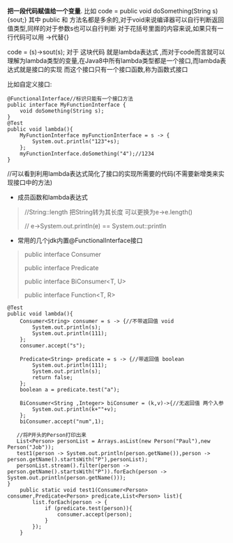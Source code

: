 

**把一段代码赋值给一个变量**. 比如 code = public void doSomething(String s){sout;} 其中 public 和 方法名都是多余的,对于void来说编译器可以自行判断返回值类型,同样的对于参数s也可以自行判断 对于花括号里面的内容来说,如果只有一行代码可以用 ->代替{} 

code = (s)->sout(s); 对于 这块代码 就是lambda表达式 ,而对于code而言就可以理解为lambda类型的变量,在Java8中所有lambda类型都是一个接口,而lambda表达式就是接口的实现 而这个接口只有一个接口函数,称为函数式接口

比如自定义接口:

```
@FunctionalInterface//标识只能有一个接口方法
public interface MyFunctionInterface {
    void doSomething(String s);
}
@Test
public void lambda(){
    MyFunctionInterface myFunctionInterface = s -> {
        System.out.println("123"+s);
    };
    myFunctionInterface.doSomething("4");//1234
}
```

//可以看到利用lambda表达式简化了接口的实现所需要的代码(不需要新增类来实现接口中的方法)

- 成员函数和lambda表达式

> //String::length 把String转为其长度 可以更换为e->e.length()
>  
> // e->System.out.println(e) == System.out::println


- 常用的几个jdk内置@FunctionalInterface接口

> public interface Consumer
>  
> public interface Predicate
>  
> public interface BiConsumer<T, U>
>  
> public interface Function<T, R>


```
@Test
public void lambda(){
	Consumer<String> consumer = s -> {//不带返回值 void
        System.out.println(s);
        System.out.println(111);
    };
    consumer.accept("s");
	
    Predicate<String> predicate = s -> {//带返回值 boolean
        System.out.println(111);
        System.out.println(s);
        return false;
    };
    boolean a = predicate.test("a");
    
	BiConsumer<String ,Integer> biConsumer = (k,v)->{//无返回值 两个入参
        System.out.println(k+""+v);
    };
    biConsumer.accept("num",1);
    
   //将P开头的Person打印出来
   List<Person> personList = Arrays.asList(new Person("Paul"),new Person("Job"));
   test1(person -> System.out.println(person.getName()),person -> person.getName().startsWith("P"),personList);
   personList.stream().filter(person -> person.getName().startsWith("P")).forEach(person -> System.out.println(person.getName()));    
}
    public static void test1(Consumer<Person> consumer,Predicate<Person> predicate,List<Person> list){
        list.forEach(person -> {
            if (predicate.test(person)){
                consumer.accept(person);
            }
        });
    }
```


